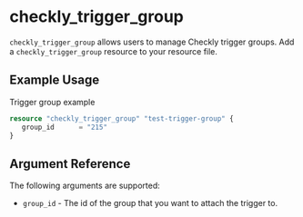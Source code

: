 # checkly_trigger_group
`checkly_trigger_group` allows users to manage Checkly trigger groups. Add a `checkly_trigger_group` resource to your resource file.

## Example Usage

Trigger group example

```terraform
resource "checkly_trigger_group" "test-trigger-group" {
   group_id      = "215"
}
```

## Argument Reference
The following arguments are supported:
* `group_id` - The id of the group that you want to attach the trigger to.
